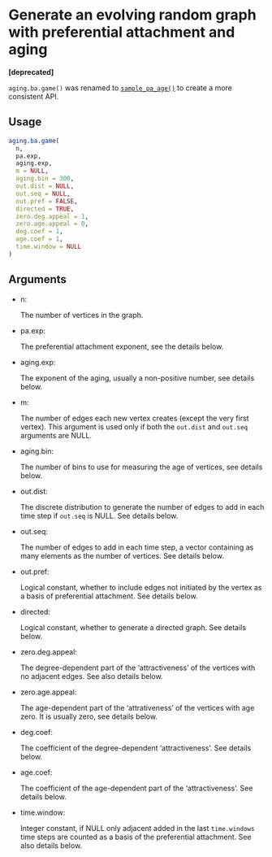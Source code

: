 # Generate an evolving random graph with preferential attachment and aging

**\[deprecated\]**

`aging.ba.game()` was renamed to
[`sample_pa_age()`](https://r.igraph.org/reference/sample_pa_age.md) to
create a more consistent API.

## Usage

``` r
aging.ba.game(
  n,
  pa.exp,
  aging.exp,
  m = NULL,
  aging.bin = 300,
  out.dist = NULL,
  out.seq = NULL,
  out.pref = FALSE,
  directed = TRUE,
  zero.deg.appeal = 1,
  zero.age.appeal = 0,
  deg.coef = 1,
  age.coef = 1,
  time.window = NULL
)
```

## Arguments

- n:

  The number of vertices in the graph.

- pa.exp:

  The preferential attachment exponent, see the details below.

- aging.exp:

  The exponent of the aging, usually a non-positive number, see details
  below.

- m:

  The number of edges each new vertex creates (except the very first
  vertex). This argument is used only if both the `out.dist` and
  `out.seq` arguments are NULL.

- aging.bin:

  The number of bins to use for measuring the age of vertices, see
  details below.

- out.dist:

  The discrete distribution to generate the number of edges to add in
  each time step if `out.seq` is NULL. See details below.

- out.seq:

  The number of edges to add in each time step, a vector containing as
  many elements as the number of vertices. See details below.

- out.pref:

  Logical constant, whether to include edges not initiated by the vertex
  as a basis of preferential attachment. See details below.

- directed:

  Logical constant, whether to generate a directed graph. See details
  below.

- zero.deg.appeal:

  The degree-dependent part of the ‘attractiveness’ of the vertices with
  no adjacent edges. See also details below.

- zero.age.appeal:

  The age-dependent part of the ‘attrativeness’ of the vertices with age
  zero. It is usually zero, see details below.

- deg.coef:

  The coefficient of the degree-dependent ‘attractiveness’. See details
  below.

- age.coef:

  The coefficient of the age-dependent part of the ‘attractiveness’. See
  details below.

- time.window:

  Integer constant, if NULL only adjacent added in the last
  `time.windows` time steps are counted as a basis of the preferential
  attachment. See also details below.
